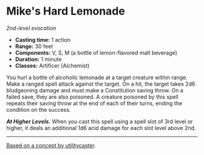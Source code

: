 # Mike's Hard Lemonade

_2nd-level evocation_
 
- **Casting time:** 1 action
- **Range:** 30 feet
- **Components:** V, S, M (a bottle of lemon-flavored malt beverage)
- **Duration:** 1 minute
- **Classes:** Artificer (Alchemist)
 
You hurl a bottle of alcoholic lemonade at a target creature within range. Make a ranged spell attack against the target. On a hit, the target takes 2d6 bludgeoning damage and must make a Constitution saving throw. On a failed save, they are also poisoned. A creature poisoned by this spell repeats their saving throw at the end of each of their turns, ending the condition on the success.

_**At Higher Levels.**_ When you cast this spell using a spell slot of 3rd level or higher, it deals an additional 1d6 acid damage for each slot level above 2nd.

---

[Based on a concept by utilitycaster](https://www.tumblr.com/utilitycaster/627121871606923264/dd-spells-named-for-the-wizard-who-developed-them).
